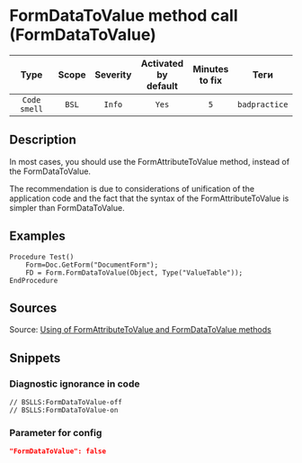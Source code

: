 # FormDataToValue method call (FormDataToValue)

|     Type     | Scope | Severity | Activated<br>by default | Minutes<br>to fix |     Теги      |
|:------------:|:-----:|:--------:|:-----------------------------:|:-----------------------:|:-------------:|
| `Code smell` | `BSL` |  `Info`  |             `Yes`             |           `5`           | `badpractice` |

<!-- Блоки выше заполняются автоматически, не трогать -->
## Description
<!-- Описание диагностики заполняется вручную. Необходимо понятным языком описать смысл и схему работу -->
In most cases, you should use the FormAttributeToValue method, instead of the FormDataToValue.

The recommendation is due to considerations of unification of the application code and the fact that the syntax of the FormAttributeToValue is simpler than FormDataToValue.
## Examples
<!-- В данном разделе приводятся примеры, на которые диагностика срабатывает, а также можно привести пример, как можно исправить ситуацию -->
```bsl
Procedure Test()
    Form=Doc.GetForm("DocumentForm");
    FD = Form.FormDataToValue(Object, Type("ValueTable"));
EndProcedure
```
## Sources
<!-- Необходимо указывать ссылки на все источники, из которых почерпнута информация для создания диагностики -->

Source: [Using of FormAttributeToValue and FormDataToValue methods](https://its.1c.ru/db/v8std#content:409:hdoc)

## Snippets

<!-- Блоки ниже заполняются автоматически, не трогать -->
### Diagnostic ignorance in code

```bsl
// BSLLS:FormDataToValue-off
// BSLLS:FormDataToValue-on
```

### Parameter for config

```json
"FormDataToValue": false
```
